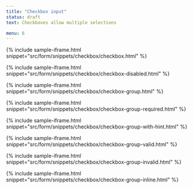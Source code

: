 ```yaml
---
title: "Checkbox input"
status: draft
text: Checkboxes allow multiple selections

menu: 6
---
```



{% include sample-iframe.html snippet="src/form/snippets/checkbox/checkbox.html" %}

{% include sample-iframe.html snippet="src/form/snippets/checkbox/checkbox-disabled.html" %}

{% include sample-iframe.html snippet="src/form/snippets/checkbox/checkbox-group.html" %}

{% include sample-iframe.html snippet="src/form/snippets/checkbox/checkbox-group-required.html" %}

{% include sample-iframe.html snippet="src/form/snippets/checkbox/checkbox-group-with-hint.html" %}

{% include sample-iframe.html snippet="src/form/snippets/checkbox/checkbox-group-valid.html" %}

{% include sample-iframe.html snippet="src/form/snippets/checkbox/checkbox-group-invalid.html" %}

{% include sample-iframe.html snippet="src/form/snippets/checkbox/checkbox-group-inline.html" %}